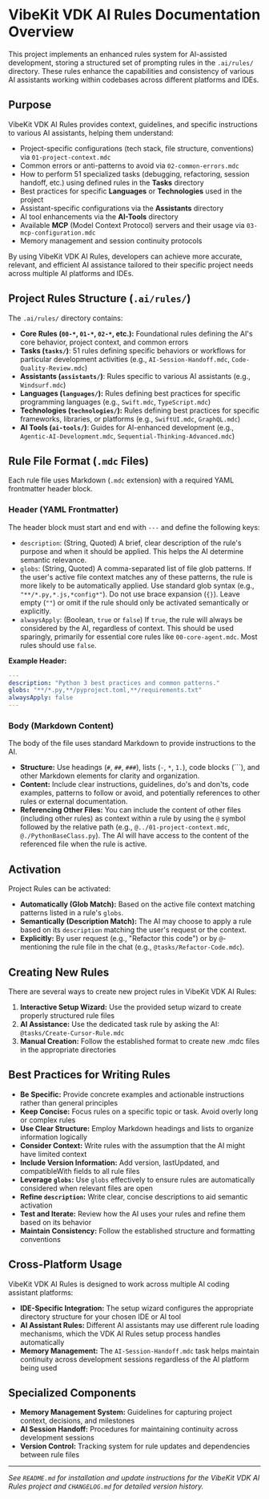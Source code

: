 # VibeKit VDK AI Rules Documentation Overview

This project implements an enhanced rules system for AI-assisted development, storing a structured set of prompting rules in the `.ai/rules/` directory. These rules enhance the capabilities and consistency of various AI assistants working within codebases across different platforms and IDEs.

## Purpose

VibeKit VDK AI Rules provides context, guidelines, and specific instructions to various AI assistants, helping them understand:

- Project-specific configurations (tech stack, file structure, conventions) via `01-project-context.mdc`
- Common errors or anti-patterns to avoid via `02-common-errors.mdc`
- How to perform 51 specialized tasks (debugging, refactoring, session handoff, etc.) using defined rules in the **Tasks** directory
- Best practices for specific **Languages** or **Technologies** used in the project
- Assistant-specific configurations via the **Assistants** directory
- AI tool enhancements via the **AI-Tools** directory
- Available **MCP** (Model Context Protocol) servers and their usage via `03-mcp-configuration.mdc`
- Memory management and session continuity protocols

By using VibeKit VDK AI Rules, developers can achieve more accurate, relevant, and efficient AI assistance tailored to their specific project needs across multiple AI platforms and IDEs.

## Project Rules Structure (`.ai/rules/`)

The `.ai/rules/` directory contains:

- **Core Rules (`00-*`, `01-*`, `02-*`, etc.):** Foundational rules defining the AI's core behavior, project context, and common errors
- **Tasks (`tasks/`)**: 51 rules defining specific behaviors or workflows for particular development activities (e.g., `AI-Session-Handoff.mdc`, `Code-Quality-Review.mdc`)
- **Assistants (`assistants/`)**: Rules specific to various AI assistants (e.g., `Windsurf.mdc`)
- **Languages (`languages/`):** Rules defining best practices for specific programming languages (e.g., `Swift.mdc`, `TypeScript.mdc`)
- **Technologies (`technologies/`):** Rules defining best practices for specific frameworks, libraries, or platforms (e.g., `SwiftUI.mdc`, `GraphQL.mdc`)
- **AI Tools (`ai-tools/`)**: Guides for AI-enhanced development (e.g., `Agentic-AI-Development.mdc`, `Sequential-Thinking-Advanced.mdc`)

## Rule File Format (`.mdc` Files)

Each rule file uses Markdown (`.mdc` extension) with a required YAML frontmatter header block.

### Header (YAML Frontmatter)

The header block must start and end with `---` and define the following keys:

- `description`: (String, Quoted) A brief, clear description of the rule's purpose and when it should be applied. This helps the AI determine semantic relevance.
- `globs`: (String, Quoted) A comma-separated list of file glob patterns. If the user's active file context matches any of these patterns, the rule is more likely to be automatically applied. Use standard glob syntax (e.g., `"**/*.py,*.js,*config*"`). Do not use brace expansion (`{}`). Leave empty (`""`) or omit if the rule should only be activated semantically or explicitly.
- `alwaysApply`: (Boolean, `true` or `false`) If `true`, the rule will always be considered by the AI, regardless of context. This should be used sparingly, primarily for essential core rules like `00-core-agent.mdc`. Most rules should use `false`.

**Example Header:**
```yaml
---
description: "Python 3 best practices and common patterns."
globs: "**/*.py,**/pyproject.toml,**/requirements.txt"
alwaysApply: false
---
```

### Body (Markdown Content)

The body of the file uses standard Markdown to provide instructions to the AI.

- **Structure:** Use headings (`#`, `##`, `###`), lists (`-`, `*`, `1.`), code blocks (```), and other Markdown elements for clarity and organization.
- **Content:** Include clear instructions, guidelines, do's and don'ts, code examples, patterns to follow or avoid, and potentially references to other rules or external documentation.
- **Referencing Other Files:** You can include the content of other files (including other rules) as context within a rule by using the `@` symbol followed by the relative path (e.g., `@../01-project-context.mdc`, `@./PythonBaseClass.py`). The AI will have access to the content of the referenced file when the rule is active.

## Activation

Project Rules can be activated:

- **Automatically (Glob Match):** Based on the active file context matching patterns listed in a rule's `globs`.
- **Semantically (Description Match):** The AI may choose to apply a rule based on its `description` matching the user's request or the context.
- **Explicitly:** By user request (e.g., "Refactor this code") or by `@`-mentioning the rule file in the chat (e.g., `@tasks/Refactor-Code.mdc`).

## Creating New Rules

There are several ways to create new project rules in VibeKit VDK AI Rules:

1. **Interactive Setup Wizard:** Use the provided setup wizard to create properly structured rule files
2. **AI Assistance:** Use the dedicated task rule by asking the AI: `@tasks/Create-Cursor-Rule.mdc` 
3. **Manual Creation:** Follow the established format to create new .mdc files in the appropriate directories

## Best Practices for Writing Rules

- **Be Specific:** Provide concrete examples and actionable instructions rather than general principles
- **Keep Concise:** Focus rules on a specific topic or task. Avoid overly long or complex rules
- **Use Clear Structure:** Employ Markdown headings and lists to organize information logically
- **Consider Context:** Write rules with the assumption that the AI might have limited context
- **Include Version Information:** Add version, lastUpdated, and compatibleWith fields to all rule files
- **Leverage `globs`:** Use `globs` effectively to ensure rules are automatically considered when relevant files are open
- **Refine `description`:** Write clear, concise descriptions to aid semantic activation
- **Test and Iterate:** Review how the AI uses your rules and refine them based on its behavior
- **Maintain Consistency:** Follow the established structure and formatting conventions

## Cross-Platform Usage

VibeKit VDK AI Rules is designed to work across multiple AI coding assistant platforms:

- **IDE-Specific Integration:** The setup wizard configures the appropriate directory structure for your chosen IDE or AI tool
- **AI Assistant Rules:** Different AI assistants may use different rule loading mechanisms, which the VDK AI Rules setup process handles automatically
- **Memory Management:** The `AI-Session-Handoff.mdc` task helps maintain continuity across development sessions regardless of the AI platform being used

## Specialized Components

- **Memory Management System:** Guidelines for capturing project context, decisions, and milestones
- **AI Session Handoff:** Procedures for maintaining continuity across development sessions
- **Version Control:** Tracking system for rule updates and dependencies between rule files

---
*See `README.md` for installation and update instructions for the VibeKit VDK AI Rules project and `CHANGELOG.md` for detailed version history.*
